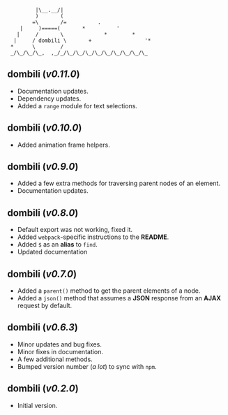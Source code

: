 ```text
         |\__.__/|
         )       (
        =\       /=          .
    |     )=====(       *          '
   |     /       \             *        *
  |     / dombili \       +                 '*
 *      \        /
 _/\_/\_/\_,  ,_/_/\_/\_/\_/\_/\_/\_/\_/\_/\_
```

## **dombili** (*v0.11.0*)

* Documentation updates.
* Dependency updates.
* Added a `range` module for text selections.

## **dombili** (*v0.10.0*)

* Added animation frame helpers.

## **dombili** (*v0.9.0*)

* Added a few extra methods for traversing parent nodes of an element.
* Documentation updates.

## **dombili** (*v0.8.0*)

* Default export was not working, fixed it.
* Added `webpack`-specific instructions to the **README**.
* Added `$` as an **alias** to `find`.
* Updated documentation

## **dombili** (*v0.7.0*)

* Added a `parent()` method to get the parent elements of a node.
* Added a `json()` method that assumes a **JSON** response from an **AJAX** request by default.

## **dombili** (*v0.6.3*)

* Minor updates and bug fixes.
* Minor fixes in documentation.
* A few additional methods.
* Bumped version number (*a lot*) to sync with `npm`.

## **dombili** (*v0.2.0*)

* Initial version.
